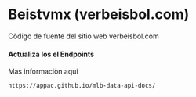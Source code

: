 # Beistvmx (verbeisbol.com)
Còdigo de fuente del sitio web verbeisbol.com 

#### Actualiza los el Endpoints
Mas informaciòn aqui
```sh
https://appac.github.io/mlb-data-api-docs/
```